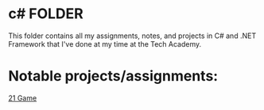 # c# FOLDER
This folder contains all my assignments, notes, and projects in
C# and .NET Framework that I've done at my time at the Tech Academy.
<h1>Notable projects/assignments:</h1>

<a href="https://github.com/Bhanuu098/The-Tech-Academy-Basic-C-Sharp-Projects/tree/main/TwentyOne">21 Game</a>
